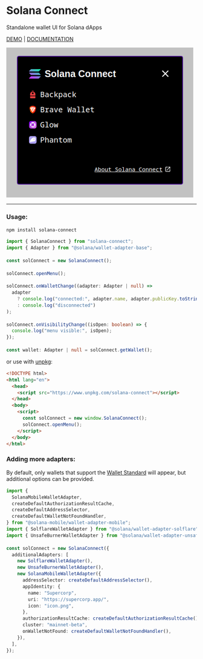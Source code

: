 # Solana Connect
Standalone wallet UI for Solana dApps

[DEMO](https://solana-connect-demo.netlify.app/) | [DOCUMENTATION](https://solana-connect-docs.netlify.app/)

![wallet menu](assets/menu.png)

---

### __Usage:__
```
npm install solana-connect
```

```typescript
import { SolanaConnect } from "solana-connect";
import { Adapter } from "@solana/wallet-adapter-base";

const solConnect = new SolanaConnect();

solConnect.openMenu();

solConnect.onWalletChange((adapter: Adapter | null) =>
  adapter
    ? console.log("connected:", adapter.name, adapter.publicKey.toString())
    : console.log("disconnected")
);

solConnect.onVisibilityChange((isOpen: boolean) => {
  console.log("menu visible:", isOpen);
});

const wallet: Adapter | null = solConnect.getWallet();
```
or use with [unpkg](https://www.unpkg.com/):
```html
<!DOCTYPE html>
<html lang="en">
  <head>
    <script src="https://www.unpkg.com/solana-connect"></script>
  </head>
  <body>
    <script>
      const solConnect = new window.SolanaConnect();
      solConnect.openMenu();
    </script>
  </body>
</html>
```

###  __Adding more adapters:__
By default, only wallets that support the [Wallet Standard](https://github.com/wallet-standard/wallet-standard) will appear, but additional options can be provided.
```typescript
import {
  SolanaMobileWalletAdapter,
  createDefaultAuthorizationResultCache,
  createDefaultAddressSelector,
  createDefaultWalletNotFoundHandler,
} from "@solana-mobile/wallet-adapter-mobile";
import { SolflareWalletAdapter } from "@solana/wallet-adapter-solflare";
import { UnsafeBurnerWalletAdapter } from "@solana/wallet-adapter-unsafe-burner";

const solConnect = new SolanaConnect({
  additionalAdapters: [
    new SolflareWalletAdapter(),
    new UnsafeBurnerWalletAdapter(),
    new SolanaMobileWalletAdapter({
      addressSelector: createDefaultAddressSelector(),
      appIdentity: {
        name: "Supercorp",
        uri: "https://supercorp.app/",
        icon: "icon.png",
      },
      authorizationResultCache: createDefaultAuthorizationResultCache(),
      cluster: "mainnet-beta",
      onWalletNotFound: createDefaultWalletNotFoundHandler(),
    }),
  ],
});
```
